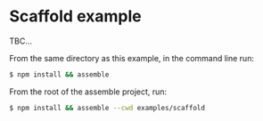 # Scaffold example

TBC...

From the same directory as this example, in the command line run:

```sh
$ npm install && assemble
```

From the root of the assemble project, run:

```sh
$ npm install && assemble --cwd examples/scaffold
```